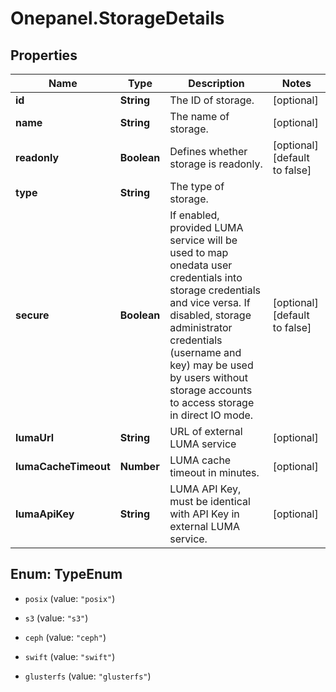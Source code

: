 # Onepanel.StorageDetails

## Properties
Name | Type | Description | Notes
------------ | ------------- | ------------- | -------------
**id** | **String** | The ID of storage. | [optional] 
**name** | **String** | The name of storage. | [optional] 
**readonly** | **Boolean** | Defines whether storage is readonly. | [optional] [default to false]
**type** | **String** | The type of storage. | 
**secure** | **Boolean** | If enabled, provided LUMA service will be used to map onedata user credentials into storage credentials and vice versa. If disabled, storage administrator credentials (username and key) may be used by users without storage accounts to access storage in direct IO mode.  | [optional] [default to false]
**lumaUrl** | **String** | URL of external LUMA service | [optional] 
**lumaCacheTimeout** | **Number** | LUMA cache timeout in minutes. | [optional] 
**lumaApiKey** | **String** | LUMA API Key, must be identical with API Key in external LUMA service. | [optional] 


<a name="TypeEnum"></a>
## Enum: TypeEnum


* `posix` (value: `"posix"`)

* `s3` (value: `"s3"`)

* `ceph` (value: `"ceph"`)

* `swift` (value: `"swift"`)

* `glusterfs` (value: `"glusterfs"`)





